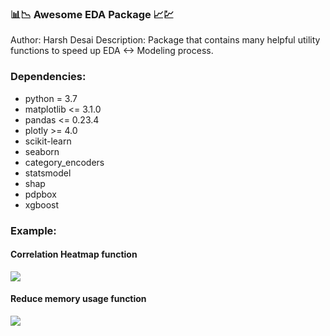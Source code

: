 ### 📊📉 Awesome EDA Package 📈💹

Author: Harsh Desai
Description: Package that contains many helpful utility functions to speed up EDA  <-> Modeling process.

### Dependencies:
  - python = 3.7
  - matplotlib <= 3.1.0
  - pandas <= 0.23.4
  - plotly >= 4.0
  - scikit-learn
  - seaborn
  - category_encoders
  - statsmodel
  - shap
  - pdpbox
  - xgboost

### Example:

#### Correlation Heatmap function
![](https://i.imgur.com/z2N6RAV.png)

#### Reduce memory usage function
![](https://i.imgur.com/9kcvmqk.png)